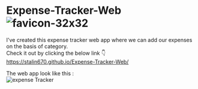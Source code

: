 # Expense-Tracker-Web ![favicon-32x32](https://github.com/user-attachments/assets/b81a1909-8624-44f1-a1bc-e4f4f4d575d5) 
I've created this expense tracker web app where we can add our expenses on the basis of category. <br>
Check it out by clicking the below link 👇 <br>
https://stalin670.github.io/Expense-Tracker-Web/

The web app look like this : <br> ![expense Tracker](https://github.com/user-attachments/assets/ade5c11c-98e1-463b-ac78-e089bcf57f00)

